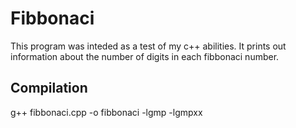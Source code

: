 # Fibbonaci

This program was inteded as a test of my c++ abilities. It prints out information about the number of digits in each fibbonaci number.

## Compilation

   g++ fibbonaci.cpp -o fibbonaci -lgmp -lgmpxx 
